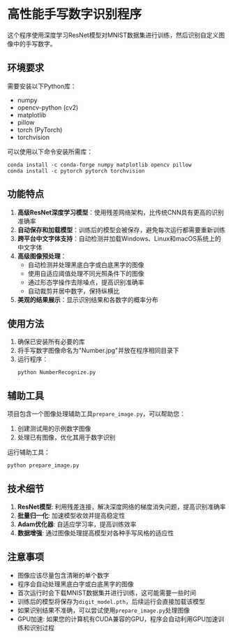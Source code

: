 # 高性能手写数字识别程序

这个程序使用深度学习ResNet模型对MNIST数据集进行训练，然后识别自定义图像中的手写数字。

## 环境要求

需要安装以下Python库：
- numpy
- opencv-python (cv2)
- matplotlib
- pillow
- torch (PyTorch)
- torchvision

可以使用以下命令安装所需库：
```
conda install -c conda-forge numpy matplotlib opencv pillow
conda install -c pytorch pytorch torchvision
```

## 功能特点

1. **高级ResNet深度学习模型**：使用残差网络架构，比传统CNN具有更高的识别准确率
2. **自动保存和加载模型**：训练后的模型会被保存，避免每次运行都需要重新训练
3. **跨平台中文字体支持**：自动检测并加载Windows、Linux和macOS系统上的中文字体
4. **高级图像预处理**：
   - 自动检测并处理黑底白字或白底黑字的图像
   - 使用自适应阈值处理不同光照条件下的图像
   - 通过形态学操作去除噪点，提高识别准确率
   - 自动裁剪并居中数字，保持纵横比
5. **美观的结果展示**：显示识别结果和各数字的概率分布

## 使用方法

1. 确保已安装所有必要的库
2. 将手写数字图像命名为"Number.jpg"并放在程序相同目录下
3. 运行程序：
   ```
   python NumberRecognize.py
   ```

## 辅助工具

项目包含一个图像处理辅助工具`prepare_image.py`，可以帮助您：
1. 创建测试用的示例数字图像
2. 处理已有图像，优化其用于数字识别

运行辅助工具：
```
python prepare_image.py
```

## 技术细节

1. **ResNet模型**: 利用残差连接，解决深度网络的梯度消失问题，提高识别准确率
2. **批量归一化**: 加速模型收敛并提高稳定性
3. **Adam优化器**: 自适应学习率，提高训练效率
4. **数据增强**: 通过图像处理提高模型对各种手写风格的适应性

## 注意事项

- 图像应该尽量包含清晰的单个数字
- 程序会自动处理黑底白字或白底黑字的图像
- 首次运行时会下载MNIST数据集并进行训练，这可能需要一些时间
- 训练后的模型将保存为`digit_model.pth`，后续运行会直接加载该模型
- 如果识别结果不准确，可以尝试使用`prepare_image.py`处理图像
- GPU加速: 如果您的计算机有CUDA兼容的GPU，程序会自动利用GPU加速训练和识别过程
